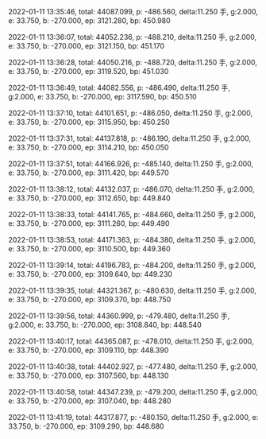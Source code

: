 2022-01-11 13:35:46, total: 44087.099, p: -486.560, delta:11.250 手, g:2.000, e: 33.750, b: -270.000, ep: 3121.280, bp: 450.980

2022-01-11 13:36:07, total: 44052.236, p: -488.210, delta:11.250 手, g:2.000, e: 33.750, b: -270.000, ep: 3121.150, bp: 451.170

2022-01-11 13:36:28, total: 44050.216, p: -488.720, delta:11.250 手, g:2.000, e: 33.750, b: -270.000, ep: 3119.520, bp: 451.030

2022-01-11 13:36:49, total: 44082.556, p: -486.490, delta:11.250 手, g:2.000, e: 33.750, b: -270.000, ep: 3117.590, bp: 450.510

2022-01-11 13:37:10, total: 44101.651, p: -486.050, delta:11.250 手, g:2.000, e: 33.750, b: -270.000, ep: 3115.950, bp: 450.250

2022-01-11 13:37:31, total: 44137.818, p: -486.190, delta:11.250 手, g:2.000, e: 33.750, b: -270.000, ep: 3114.210, bp: 450.050

2022-01-11 13:37:51, total: 44166.926, p: -485.140, delta:11.250 手, g:2.000, e: 33.750, b: -270.000, ep: 3111.420, bp: 449.570

2022-01-11 13:38:12, total: 44132.037, p: -486.070, delta:11.250 手, g:2.000, e: 33.750, b: -270.000, ep: 3112.650, bp: 449.840

2022-01-11 13:38:33, total: 44141.765, p: -484.660, delta:11.250 手, g:2.000, e: 33.750, b: -270.000, ep: 3111.260, bp: 449.490

2022-01-11 13:38:53, total: 44171.363, p: -484.380, delta:11.250 手, g:2.000, e: 33.750, b: -270.000, ep: 3110.500, bp: 449.360

2022-01-11 13:39:14, total: 44196.783, p: -484.200, delta:11.250 手, g:2.000, e: 33.750, b: -270.000, ep: 3109.640, bp: 449.230

2022-01-11 13:39:35, total: 44321.367, p: -480.630, delta:11.250 手, g:2.000, e: 33.750, b: -270.000, ep: 3109.370, bp: 448.750

2022-01-11 13:39:56, total: 44360.999, p: -479.480, delta:11.250 手, g:2.000, e: 33.750, b: -270.000, ep: 3108.840, bp: 448.540

2022-01-11 13:40:17, total: 44365.087, p: -478.010, delta:11.250 手, g:2.000, e: 33.750, b: -270.000, ep: 3109.110, bp: 448.390

2022-01-11 13:40:38, total: 44402.927, p: -477.480, delta:11.250 手, g:2.000, e: 33.750, b: -270.000, ep: 3107.560, bp: 448.130

2022-01-11 13:40:58, total: 44347.239, p: -479.200, delta:11.250 手, g:2.000, e: 33.750, b: -270.000, ep: 3107.040, bp: 448.280

2022-01-11 13:41:19, total: 44317.877, p: -480.150, delta:11.250 手, g:2.000, e: 33.750, b: -270.000, ep: 3109.290, bp: 448.680